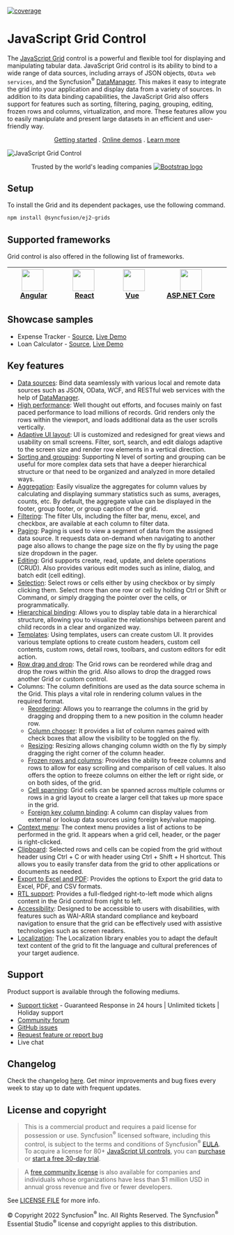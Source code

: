 [![coverage](http://ej2.syncfusion.com/badges/ej2-grids/coverage.svg)](http://ej2.syncfusion.com/badges/ej2-grids)

# JavaScript Grid Control

The [JavaScript Grid](https://www.syncfusion.com/javascript-ui-controls/js-data-grid?utm_source=npm&utm_medium=listing&utm_campaign=javascript-grid-npm) control is a powerful and flexible tool for displaying and manipulating tabular data. JavaScript Grid control is its ability to bind to a wide range of data sources, including arrays of JSON objects, `OData web services`, and the Syncfusion<sup>®</sup> [DataManager](https://ej2.syncfusion.com/documentation/data/data-binding/?utm_source=npm&utm_medium=listing&utm_campaign=javascript-grid-npm). This makes it easy to integrate the grid into your application and display data from a variety of sources. In addition to its data binding capabilities, the JavaScript Grid also offers support for features such as sorting, filtering, paging, grouping, editing, frozen rows and columns, virtualization, and more. These features allow you to easily manipulate and present large datasets in an efficient and user-friendly way.

<p align="center">
  <a href="https://ej2.syncfusion.com/documentation/grid/getting-started/?utm_source=npm&utm_medium=listing&utm_campaign=javascript-grid-npm">Getting started</a> . 
  <a href="https://ej2.syncfusion.com/demos/?utm_source=npm&utm_medium=listing&utm_campaign=javascript-grid-npm#/material/grid/grid-overview.html">Online demos</a> . 
  <a href="https://www.syncfusion.com/javascript-ui-controls/grid">Learn more</a>
</p>

![JavaScript Grid Control](https://raw.githubusercontent.com/SyncfusionExamples/nuget-img/master/javascript/javascript-datagrid.png)

<p align="center">
Trusted by the world's leading companies
  <a href="https://www.syncfusion.com">
    <img src="https://raw.githubusercontent.com/SyncfusionExamples/nuget-img/master/syncfusion/syncfusion-trusted-companies.webp" alt="Bootstrap logo">
  </a>
</p>
  
## Setup

To install the Grid and its dependent packages, use the following command.

```sh
npm install @syncfusion/ej2-grids
```
## Supported frameworks

Grid control is also offered in the following list of frameworks.

| [<img src="https://ej2.syncfusion.com/github/images/angular.svg" height="50" />](https://www.syncfusion.com/angular-ui-components?utm_medium=listing&utm_source=github)<br/>&nbsp;&nbsp;&nbsp;&nbsp;&nbsp;[Angular](https://www.syncfusion.com/angular-ui-components?utm_medium=listing&utm_source=github)&nbsp;&nbsp;&nbsp;&nbsp; | [<img src="https://ej2.syncfusion.com/github/images/react.svg"  height="50" />](https://www.syncfusion.com/react-ui-components?utm_medium=listing&utm_source=github)<br/>&nbsp;&nbsp;&nbsp;&nbsp;&nbsp;&nbsp;&nbsp;[React](https://www.syncfusion.com/react-ui-components?utm_medium=listing&utm_source=github)&nbsp;&nbsp;&nbsp;&nbsp;&nbsp;&nbsp; | [<img src="https://ej2.syncfusion.com/github/images/vue.svg" height="50" />](https://www.syncfusion.com/vue-ui-components?utm_medium=listing&utm_source=github)<br/>&nbsp;&nbsp;&nbsp;&nbsp;&nbsp;&nbsp;&nbsp;[Vue](https://www.syncfusion.com/vue-ui-components?utm_medium=listing&utm_source=github)&nbsp;&nbsp;&nbsp;&nbsp;&nbsp;&nbsp;&nbsp;&nbsp;&nbsp; | [<img src="https://ej2.syncfusion.com/github/images/netcore.svg" height="50" />](https://www.syncfusion.com/aspnet-core-ui-controls?utm_medium=listing&utm_source=github)<br/>&nbsp;&nbsp;[ASP.NET&nbsp;Core](https://www.syncfusion.com/aspnet-core-ui-controls?utm_medium=listing&utm_source=github)&nbsp;&nbsp; | [<img src="https://ej2.syncfusion.com/github/images/netmvc.svg" height="50" />](https://www.syncfusion.com/aspnet-mvc-ui-controls?utm_medium=listing&utm_source=github)<br/>&nbsp;&nbsp;[ASP.NET&nbsp;MVC](https://www.syncfusion.com/aspnet-mvc-ui-controls?utm_medium=listing&utm_source=github)&nbsp;&nbsp; | 
| :-----: | :-----: | :-----: | :-----: | :-----: |

## Showcase samples

* Expense Tracker - [Source](https://github.com/syncfusion/ej2-sample-ts-expensetracker?utm_source=npm&utm_medium=listing&utm_campaign=javascript-grid-npm), [Live Demo](https://ej2.syncfusion.com/showcase/typescript/expensetracker/?utm_source=npm&utm_medium=listing&utm_campaign=javascript-grid-npm#/dashboard)
* Loan Calculator - [Source](https://github.com/syncfusion/ej2-sample-ts-loancalculator), [Live Demo](https://ej2.syncfusion.com/showcase/typescript/loancalculator/?utm_source=npm&utm_medium=listing&utm_campaign=javascript-grid-npm)

## Key features

* [Data sources](https://ej2.syncfusion.com/demos/?utm_source=npm&utm_medium=listing&utm_campaign=javascript-grid-npm#/material/grid/local-data.html): Bind data seamlessly with various local and remote data sources such as JSON, OData, WCF, and RESTful web services with the help of [DataManager](https://ej2.syncfusion.com/documentation/data/getting-started/?utm_source=npm&utm_medium=listing&utm_campaign=javascript-grid-npm).
* [High performance](https://ej2.syncfusion.com/demos/?utm_source=npm&utm_medium=listing&utm_campaign=javascript-grid-npm#/material/grid/virtual-scrolling.html): Well thought out efforts, and focuses mainly on fast paced performance to load millions of records. Grid renders only the rows within the viewport, and loads additional data as the user scrolls vertically.
* [Adaptive UI layout](https://ej2.syncfusion.com/demos/?utm_source=npm&utm_medium=listing&utm_campaign=javascript-grid-npm#/material/grid/adaptive-layout.html): UI is customized and redesigned for great views and usability on small screens. Filter, sort, search, and edit dialogs adaptive to the screen size and render row elements in a vertical direction.
* [Sorting and grouping](https://ej2.syncfusion.com/demos/?utm_source=npm&utm_medium=listing&utm_campaign=javascript-grid-npm#/material/grid/grouping.html): Supporting N level of sorting and grouping can be useful for more complex data sets that have a deeper hierarchical structure or that need to be organized and analyzed in more detailed ways.
* [Aggregation](https://ej2.syncfusion.com/demos/?utm_source=npm&utm_medium=listing&utm_campaign=javascript-grid-npm#/material/grid/aggregate-default.html): Easily visualize the aggregates for column values by calculating and displaying summary statistics such as sums, averages, counts, etc. By default, the aggregate value can be displayed in the footer, group footer, or group caption of the grid.
* [Filtering](https://ej2.syncfusion.com/demos/?utm_source=npm&utm_medium=listing&utm_campaign=javascript-grid-npm#/material/grid/filter.html): The filter UIs, including the filter bar, menu, excel, and checkbox, are available at each column to filter data.
* [Paging](https://ej2.syncfusion.com/demos/?utm_source=npm&utm_medium=listing&utm_campaign=javascript-grid-npm#/material/grid/default-paging.html): Paging is used to view a segment of data from the assigned data source. It requests data on-demand when navigating to another page also allows to change the page size on the fly by using the page size dropdown in the pager.
* [Editing](https://ej2.syncfusion.com/demos/?utm_source=npm&utm_medium=listing&utm_campaign=javascript-grid-npm#/material/grid/normal-editing.html): Grid supports create, read, update, and delete operations (CRUD). Also provides various edit modes such as inline, dialog, and batch edit (cell editing).
* [Selection](https://ej2.syncfusion.com/demos/?utm_source=npm&utm_medium=listing&utm_campaign=javascript-grid-npm#/material/grid/selection.html): Select rows or cells either by using checkbox or by simply clicking them. Select more than one row or cell by holding Ctrl or Shift or Command, or simply dragging the pointer over the cells, or programmatically.
* [Hierarchical binding](https://ej2.syncfusion.com/demos/?utm_source=npm&utm_medium=listing&utm_campaign=javascript-grid-npm#/bootstrap5/grid/hierarchy.html): Allows you to display table data in a hierarchical structure, allowing you to visualize the relationships between parent and child records in a clear and organized way.
* [Templates](https://ej2.syncfusion.com/demos/?utm_source=npm&utm_medium=listing&utm_campaign=javascript-grid-npm#/material/grid/column-template.html): Using templates, users can create custom UI. It provides various template options to create custom headers, custom cell contents, custom rows, detail rows, toolbars, and custom editors for edit action.
* [Row drag and drop](https://ej2.syncfusion.com/demos/?utm_source=npm&utm_medium=listing&utm_campaign=javascript-grid-npm#/material/grid/drag-and-drop.html): The Grid rows can be reordered while drag and drop the rows within the grid. Also allows to drop the dragged rows another Grid or custom control.
* Columns: The column definitions are used as the data source schema in the Grid. This plays a vital role in rendering column values in the required format.
  * [Reordering](https://ej2.syncfusion.com/demos/?utm_source=npm&utm_medium=listing&utm_campaign=javascript-grid-npm#/material/grid/reorder.html): Allows you to rearrange the columns in the grid by dragging and dropping them to a new position in the column header row.
  * [Column chooser](https://ej2.syncfusion.com/demos/?utm_source=npm&utm_medium=listing&utm_campaign=javascript-grid-npm#/material/grid/column-chooser.html): It provides a list of column names paired with check boxes that allow the visibility to be toggled on the fly.
  * [Resizing](https://ej2.syncfusion.com/demos/?utm_source=npm&utm_medium=listing&utm_campaign=javascript-grid-npm#/material/grid/column-resize.html): Resizing allows changing column width on the fly by simply dragging the right corner of the column header.
  * [Frozen rows and columns](https://ej2.syncfusion.com/demos/?utm_source=npm&utm_medium=listing&utm_campaign=javascript-grid-npm#/material/grid/frozen-rows-columns.html): Provides the ability to freeze columns and rows to allow for easy scrolling and comparison of cell values. It also offers the option to freeze columns on either the left or right side, or on both sides, of the grid.
  * [Cell spanning](https://ej2.syncfusion.com/demos/?utm_source=npm&utm_medium=listing&utm_campaign=javascript-grid-npm#/material/grid/column-spanning.html): Grid cells can be spanned across multiple columns or rows in a grid layout to create a larger cell that takes up more space in the grid.
  * [Foreign key column binding](https://ej2.syncfusion.com/demos/?utm_source=npm&utm_medium=listing&utm_campaign=javascript-grid-npm#/material/grid/foreign-key.html): A column can display values from external or lookup data sources using foreign key/value mapping.
* [Context menu](https://ej2.syncfusion.com/demos/?utm_source=npm&utm_medium=listing&utm_campaign=javascript-grid-npm#/material/grid/context-menu.html): The context menu provides a list of actions to be performed in the grid. It appears when a grid cell, header, or the pager is right-clicked.
* [Clipboard](https://ej2.syncfusion.com/demos/?utm_source=npm&utm_medium=listing&utm_campaign=javascript-grid-npm#/material/grid/clipboard.html): Selected rows and cells can be copied from the grid without header using Ctrl + C or with header using Ctrl + Shift + H shortcut. This allows you to easily transfer data from the grid to other applications or documents as needed.
* [Export to Excel and PDF](https://ej2.syncfusion.com/demos/?utm_source=npm&utm_medium=listing&utm_campaign=javascript-grid-npm#/material/grid/default-exporting.html): Provides the options to Export the grid data to Excel, PDF, and CSV formats.
* [RTL support](https://ej2.syncfusion.com/documentation/grid/global-local/?utm_source=npm&utm_medium=listing&utm_campaign=javascript-grid-npm#right-to-left-rtl): Provides a full-fledged right-to-left mode which aligns content in the Grid control from right to left.
* [Accessibility](https://ej2.syncfusion.com/documentation/grid/accessibility/?utm_source=npm&utm_medium=listing&utm_campaign=javascript-grid-npm#wai-aria): Designed to be accessible to users with disabilities, with features such as WAI-ARIA standard compliance and keyboard navigation to ensure that the grid can be effectively used with assistive technologies such as screen readers.
* [Localization](https://ej2.syncfusion.com/documentation/grid/global-local/?utm_source=npm&utm_medium=listing&utm_campaign=javascript-grid-npm#localization): The Localization library enables you to adapt the default text content of the grid to fit the language and cultural preferences of your target audience.

## Support

Product support is available through the following mediums.

* [Support ticket](https://support.syncfusion.com/support/tickets/create) - Guaranteed Response in 24 hours | Unlimited tickets | Holiday support
* [Community forum](https://www.syncfusion.com/forums/essential-js2?utm_source=npm&utm_medium=listing&utm_campaign=javascript-grid-npm)
* [GitHub issues](https://github.com/syncfusion/ej2-javascript-ui-controls/issues/new)
* [Request feature or report bug](https://www.syncfusion.com/feedback/javascript?utm_source=npm&utm_medium=listing&utm_campaign=javascript-grid-npm)
* Live chat

## Changelog

Check the changelog [here](https://github.com/syncfusion/ej2-javascript-ui-controls/blob/master/controls/grids/CHANGELOG.md?utm_source=npm&utm_medium=listing&utm_campaign=javascript-grid-npm). Get minor improvements and bug fixes every week to stay up to date with frequent updates.

## License and copyright

> This is a commercial product and requires a paid license for possession or use. Syncfusion<sup>®</sup> licensed software, including this control, is subject to the terms and conditions of Syncfusion<sup>®</sup> [EULA](https://www.syncfusion.com/eula/es/). To acquire a license for 80+ [JavaScript UI controls](https://www.syncfusion.com/javascript-ui-controls), you can [purchase](https://www.syncfusion.com/sales/products) or [start a free 30-day trial](https://www.syncfusion.com/account/manage-trials/start-trials).

> A [free community license](https://www.syncfusion.com/products/communitylicense) is also available for companies and individuals whose organizations have less than $1 million USD in annual gross revenue and five or fewer developers.

See [LICENSE FILE](https://github.com/syncfusion/ej2-javascript-ui-controls/blob/master/license?utm_source=npm&utm_medium=listing&utm_campaign=javascript-grid-npm) for more info.

&copy; Copyright 2022 Syncfusion<sup>®</sup> Inc. All Rights Reserved. The Syncfusion<sup>®</sup> Essential Studio<sup>®</sup> license and copyright applies to this distribution.
